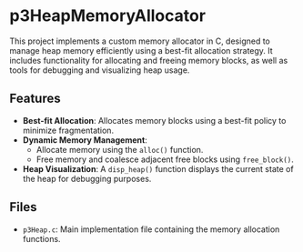 # p3HeapMemoryAllocator

This project implements a custom memory allocator in C, designed to manage heap memory efficiently using a best-fit allocation strategy. It includes functionality for allocating and freeing memory blocks, as well as tools for debugging and visualizing heap usage.

## Features

- **Best-fit Allocation**: Allocates memory blocks using a best-fit policy to minimize fragmentation.
- **Dynamic Memory Management**:
  - Allocate memory using the `alloc()` function.
  - Free memory and coalesce adjacent free blocks using `free_block()`.
- **Heap Visualization**: A `disp_heap()` function displays the current state of the heap for debugging purposes.

## Files

- `p3Heap.c`: Main implementation file containing the memory allocation functions.
